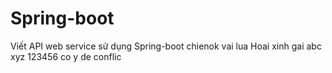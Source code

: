 # Spring-boot
Viết API web service sử dụng Spring-boot chienok vai lua
Hoai xinh gai
abc xyz
123456 co y de conflic
